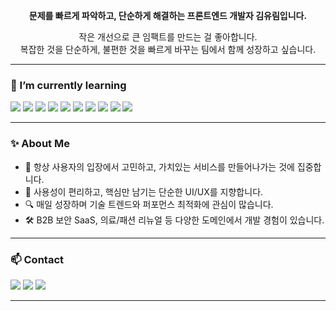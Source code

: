 
<p align="center"><strong>문제를 빠르게 파악하고, 단순하게 해결하는 프론트엔드 개발자 김유림입니다.</strong></p>

<p align="center">작은 개선으로 큰 임팩트를 만드는 걸 좋아합니다.<br/>복잡한 것을 단순하게, 불편한 것을 빠르게 바꾸는 팀에서 함께 성장하고 싶습니다.</p>

---

### 🌱 I’m currently learning
<div>
  <img src="https://img.shields.io/badge/React-61DAFB?style=flat-square&logo=react&logoColor=white"/>
  <img src="https://img.shields.io/badge/Next.js-000000?style=flat-square&logo=nextdotjs&logoColor=white"/>
  <img src="https://img.shields.io/badge/TypeScript-3178C6?style=flat-square&logo=typescript&logoColor=white"/>
  <img src="https://img.shields.io/badge/JavaScript-F7DF1E?style=flat-square&logo=javascript&logoColor=white"/>
  <img src="https://img.shields.io/badge/GraphQL-E10098?style=flat-square&logo=graphql&logoColor=white"/>
  <img src="https://img.shields.io/badge/MySQL-4479A1?style=flat-square&logo=mysql&logoColor=white"/>
  <img src="https://img.shields.io/badge/SASS-CC6699?style=flat-square&logo=sass&logoColor=white"/>
  <img src="https://img.shields.io/badge/LESS-1D365D?style=flat-square&logo=less&logoColor=white"/>
  <img src="https://img.shields.io/badge/PHP-777BB4?style=flat-square&logo=php&logoColor=white"/>
  <img src="https://img.shields.io/badge/JQuery-0769AD?style=flat-square&logo=jquery&logoColor=white"/>
</div>

---

### ✨ About Me
- 🧠 항상 사용자의 입장에서 고민하고, 가치있는 서비스를 만들어나가는 것에 집중합니다.
- 📌 사용성이 편리하고, 핵심만 남기는 단순한 UI/UX를 지향합니다.
- 🔍 매일 성장하며 기술 트렌드와 퍼포먼스 최적화에 관심이 많습니다.
- 🛠 B2B 보안 SaaS, 의료/패션 리뉴얼 등 다양한 도메인에서 개발 경험이 있습니다.

---

### 📫 Contact
<a href="mailto:kplhn6@gmail.com"><img src="https://img.shields.io/badge/Email-EA4335?style=flat-square&logo=gmail&logoColor=white"/></a>
<a href="https://gr0wingdeveloper.tistory.com/"><img src="https://img.shields.io/badge/Blog-FF4F8B?style=flat-square&logo=tistory&logoColor=white"/></a>
<a href="https://www.linkedin.com/in/%EC%9C%A0%EB%A6%BC-%EA%B9%80-02989a298/"><img src="[https://img.shields.io/badge/Blog-FF4F8B?style=flat-square&logo=tistory&logoColor=white](https://img.shields.io/badge/linkedin-%230077B5.svg?style=for-the-badge&logo=linkedin&logoColor=white)"/></a>

---

<!--
**yurimeeee/yurimeeee** is a ✨ special ✨ repository because its `README.md` (this file) appears on your GitHub profile.
-->

